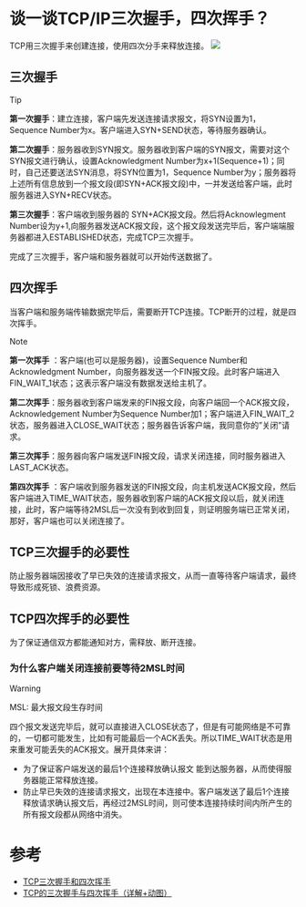 # 谈一谈TCP/IP三次握手，四次挥手？
TCP用三次握手来创建连接，使用四次分手来释放连接。
![](https://s2.ax1x.com/2019/06/24/ZEMwMd.md.png)

## 三次握手

> [!TIP]
> **第一次握手**：建立连接，客户端先发送连接请求报文，将SYN设置为1，Sequence Number为x。客户端进入SYN+SEND状态，等待服务器确认。   
> 
> **第二次握手**：服务器收到SYN报文。服务器收到客户端的SYN报文，需要对这个SYN报文进行确认，设置Acknowledgment Number为x+1(Sequence+1)；同时，自己还要送法SYN消息，将SYN位置为1，Sequence Number为y；服务器将上述所有信息放到一个报文段(即SYN+ACK报文段)中，一并发送给客户端，此时服务器进入SYN+RECV状态。   
> 
> **第三次握手**：客户端收到服务器的 SYN+ACK报文段。然后将Acknowlegment Number设为y+1,向服务器发送ACK报文段，这个报文段发送完毕后，客户端端服务器都进入ESTABLISHED状态，完成TCP三次握手。

完成了三次握手，客户端和服务器就可以开始传送数据了。

## 四次挥手
当客户端和服务端传输数据完毕后，需要断开TCP连接。TCP断开的过程，就是四次挥手。

> [!NOTE]
> **第一次挥手** ：客户端(也可以是服务器)，设置Sequence Number和Acknowledgment Number，向服务器发送一个FIN报文段。此时客户端进入FIN_WAIT_1状态；这表示客户端没有数据发送给主机了。
>
> **第二次挥手**：服务器收到客户端发来的FIN报文段，向客户端回一个ACK报文段，Acknowledgement Number为Sequence Number加1；客户端进入FIN_WAIT_2状态，服务器进入CLOSE_WAIT状态；服务器告诉客户端，我同意你的”关闭”请求。
> 
> **第三次挥手**：服务器向客户端发送FIN报文段，请求关闭连接，同时服务器进入LAST_ACK状态。
> 
> **第四次挥手** ：客户端收到服务器发送的FIN报文段，向主机发送ACK报文段，然后客户端进入TIME_WAIT状态，服务器收到客户端的ACK报文段以后，就关闭连接，此时，客户端等待2MSL后一次没有到收到回复，则证明服务端已正常关闭，那好，客户端也可以关闭连接了。

## TCP三次握手的必要性
防止服务器端因接收了早已失效的连接请求报文，从而一直等待客户端请求，最终导致形成死锁、浪费资源。

## TCP四次挥手的必要性
为了保证通信双方都能通知对方，需释放、断开连接。

### 为什么客户端关闭连接前要等待2MSL时间
> [!WARNING]
> MSL: 最大报文段生存时间

四个报文发送完毕后，就可以直接进入CLOSE状态了，但是有可能网络是不可靠的，一切都可能发生，比如有可能最后一个ACK丢失。所以TIME_WAIT状态是用来重发可能丢失的ACK报文。展开具体来讲：
* 为了保证客户端发送的最后1个连接释放确认报文 能到达服务器，从而使得服务器能正常释放连接。
* 防止早已失效的连接请求报文，出现在本连接中。客户端发送了最后1个连接释放请求确认报文后，再经过2MSL时间，则可使本连接持续时间内所产生的所有报文段都从网络中消失。


# 参考
* [TCP三次握手和四次挥手](https://yeungeek.github.io/2019/06/21/Network-TCP-IP/#TCP%E4%B8%89%E6%AC%A1%E6%8F%A1%E6%89%8B%E5%92%8C%E5%9B%9B%E6%AC%A1%E6%8C%A5%E6%89%8B)
* [TCP的三次握手与四次挥手（详解+动图）](https://blog.csdn.net/qzcsu/article/details/72861891)